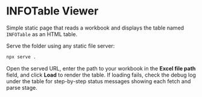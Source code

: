 # INFOTable Viewer
Simple static page that reads a workbook and displays the table named `INFOTable` as an HTML table.

Serve the folder using any static file server:

```bash
npx serve .
```

Open the served URL, enter the path to your workbook in the **Excel file path** field, and click **Load** to render the table. If loading fails, check the debug log under the table for step-by-step status messages showing each fetch and parse stage.
